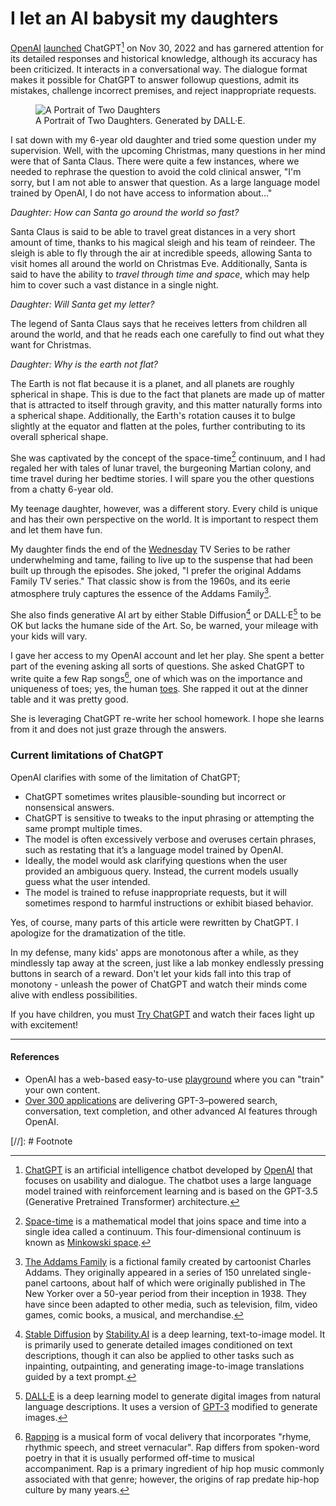 # I let an AI babysit my daughters

[OpenAI](https://openai.com) [launched](https://openai.com/blog/chatgpt/) ChatGPT[^ChatGPT] on Nov 30, 2022 and has garnered attention for its detailed responses and historical knowledge, although its accuracy has been criticized. It interacts in a conversational way. The dialogue format makes it possible for ChatGPT to answer followup questions, admit its mistakes, challenge incorrect premises, and reject inappropriate requests.

<figure class="content-medium">
  <img src="https://cdn.oinam.com/img/ai/two-daughters-dall-e.jpg" alt="A Portrait of Two Daughters" loading="lazy">
  <figcaption>
    A Portrait of Two Daughters. Generated by DALL·E.
  </figcaption>
</figure>

I sat down with my 6-year old daughter and tried some question under my supervision. Well, with the upcoming Christmas, many questions in her mind were that of Santa Claus. There were quite a few instances, where we needed to rephrase the question to avoid the cold clinical answer, "I'm sorry, but I am not able to answer that question. As a large language model trained by OpenAI, I do not have access to information about..."

_Daughter: How can Santa go around the world so fast?_

Santa Claus is said to be able to travel great distances in a very short amount of time, thanks to his magical sleigh and his team of reindeer. The sleigh is able to fly through the air at incredible speeds, allowing Santa to visit homes all around the world on Christmas Eve. Additionally, Santa is said to have the ability to _travel through time and space_, which may help him to cover such a vast distance in a single night.  

_Daughter: Will Santa get my letter?_

The legend of Santa Claus says that he receives letters from children all around the world, and that he reads each one carefully to find out what they want for Christmas.

_Daughter: Why is the earth not flat?_

The Earth is not flat because it is a planet, and all planets are roughly spherical in shape. This is due to the fact that planets are made up of matter that is attracted to itself through gravity, and this matter naturally forms into a spherical shape. Additionally, the Earth's rotation causes it to bulge slightly at the equator and flatten at the poles, further contributing to its overall spherical shape.

She was captivated by the concept of the space-time[^space-time] continuum, and I had regaled her with tales of lunar travel, the burgeoning Martian colony, and time travel during her bedtime stories. I will spare you the other questions from a chatty 6-year old.

My teenage daughter, however, was a different story. Every child is unique and has their own perspective on the world. It is important to respect them and let them have fun.

My daughter finds the end of the [Wednesday](https://en.wikipedia.org/wiki/Wednesday_(TV_series)) TV Series to be rather underwhelming and tame, failing to live up to the suspense that had been built up through the episodes. She joked, "I prefer the original Addams Family TV series." That classic show is from the 1960s, and its eerie atmosphere truly captures the essence of the Addams Family[^addams-family].

She also finds generative AI art by either Stable Diffusion[^stable-diffusion] or DALL·E[^dall-e] to be OK but lacks the humane side of the Art. So, be warned, your mileage with your kids will vary.

I gave her access to my OpenAI account and let her play. She spent a better part of the evening asking all sorts of questions. She asked ChatGPT to write quite a few Rap songs[^rapping], one of which was on the importance and uniqueness of toes; yes, the human [toes](https://en.wikipedia.org/wiki/Toe). She rapped it out at the dinner table and it was pretty good.

She is leveraging ChatGPT re-write her school homework. I hope she learns from it and does not just graze through the answers.

### Current limitations of ChatGPT

OpenAI clarifies with some of the limitation of ChatGPT;

- ChatGPT sometimes writes plausible-sounding but incorrect or nonsensical answers.
- ChatGPT is sensitive to tweaks to the input phrasing or attempting the same prompt multiple times.
- The model is often excessively verbose and overuses certain phrases, such as restating that it’s a language model trained by OpenAI.
- Ideally, the model would ask clarifying questions when the user provided an ambiguous query. Instead, the current models usually guess what the user intended.
- The model is trained to refuse inappropriate requests, but it will sometimes respond to harmful instructions or exhibit biased behavior.

Yes, of course, many parts of this article were rewritten by ChatGPT. I apologize for the dramatization of the title.

In my defense, many kids' apps are monotonous after a while, as they mindlessly tap away at the screen, just like a lab monkey endlessly pressing buttons in search of a reward. Don't let your kids fall into this trap of monotony - unleash the power of ChatGPT and watch their minds come alive with endless possibilities.

If you have children, you must [Try ChatGPT](https://chat.openai.com/) and watch their faces light up with excitement!

---

#### References

- OpenAI has a web-based easy-to-use [playground](https://beta.openai.com/playground/) where you can "train" your own content.
- [Over 300 applications](https://openai.com/blog/gpt-3-apps/) are delivering GPT-3–powered search, conversation, text completion, and other advanced AI features through OpenAI.

[//]: # Footnote

[^addams-family]: [The Addams Family](https://en.wikipedia.org/wiki/The_Addams_Family) is a fictional family created by cartoonist Charles Addams. They originally appeared in a series of 150 unrelated single-panel cartoons, about half of which were originally published in The New Yorker over a 50-year period from their inception in 1938. They have since been adapted to other media, such as television, film, video games, comic books, a musical, and merchandise.

[^ChatGPT]: [ChatGPT](https://en.wikipedia.org/wiki/ChatGPT) is an artificial intelligence chatbot developed by [OpenAI](https://openai.com) that focuses on usability and dialogue. The chatbot uses a large language model trained with reinforcement learning and is based on the GPT-3.5 (Generative Pretrained Transformer) architecture.

[^dall-e]: [DALL·E](https://en.wikipedia.org/wiki/DALL-E) is a deep learning model to generate digital images from natural language descriptions. It uses a version of [GPT-3](https://en.wikipedia.org/wiki/GPT-3) modified to generate images.

[^rapping]: [Rapping](https://en.wikipedia.org/wiki/Rapping) is a musical form of vocal delivery that incorporates "rhyme, rhythmic speech, and street vernacular". Rap differs from spoken-word poetry in that it is usually performed off-time to musical accompaniment. Rap is a primary ingredient of hip hop music commonly associated with that genre; however, the origins of rap predate hip-hop culture by many years.

[^space-time]: [Space-time](https://simple.wikipedia.org/wiki/Space-time) is a mathematical model that joins space and time into a single idea called a continuum. This four-dimensional continuum is known as [Minkowski space](https://simple.wikipedia.org/wiki/Minkowski_spacetime).

[^stable-diffusion]: [Stable Diffusion](https://en.wikipedia.org/wiki/Stable_Diffusion) by [Stability.AI](https://stability.ai) is a deep learning, text-to-image model. It is primarily used to generate detailed images conditioned on text descriptions, though it can also be applied to other tasks such as inpainting, outpainting, and generating image-to-image translations guided by a text prompt.